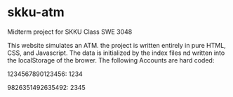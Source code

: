 # skku-atm
Midterm project for SKKU Class SWE 3048

This website simulates an ATM. the project is written entirely in pure HTML, CSS, and Javascript. The data is initialized by the index files nd written into the localStorage of the brower. The following Accounts are hard coded:

1234567890123456: 1234

9826351492635492: 2345

